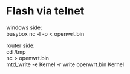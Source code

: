 # Flash via telnet
windows side:  
busybox nc -l -p <port> < openwrt.bin
                                     
router side:                                       
cd /tmp              
nc <IPv4 address> <port> > openwrt.bin  
mtd_write -e Kernel -r write openwrt.bin Kernel  
